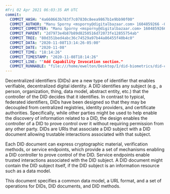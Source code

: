 ```yaml
---
#Fri 02 Apr 2021 06:03:35 AM UTC
commit:
  COMMIT_HASH: "4a660663b783f7c07830c8eea9867b1e9bb90f00"
  COMMIT_AUTHOR: "Manu Sporny <msporny@digitalbazaar.com> 1604859266 -0500"
  COMMIT_COMMITTER: "Manu Sporny <msporny@digitalbazaar.com> 1604859266 -0500"
  COMMIT_PARENT: "2d7973e4b87b89d8250516d72073fe12855754ab"
  COMMIT_TREE: "80d351bed4abc36c74529a97b44a86455f40b4c0"
  COMMIT_DATA: "2020-11-08T13:14:26-05:00"
  COMMIT_DATE: "2020-11-08"
  COMMIT_TIME: "18:14:26"
  COMMIT_TIMESTAMP: "2020-11-08T18:14:26"
  COMMIT_LINE: ""Add Capability Invocation section."
  COMMIT_RUNNABLE: "file:///home/ewelton/Desktop/I/did-biometrics/did-core-dataset/analysis/gitinfo/4a660663b783f7c07830c8eea9867b1e9bb90f00/snapshot/index.html"
---
```


<section id="abstract">
<p>
<a>Decentralized identifiers</a> (DIDs) are a new type of identifier that
enables verifiable, decentralized digital identity. A <a>DID</a> identifies any
subject (e.g., a person, organization, thing, data model, abstract entity, etc.)
that the controller of the <a>DID</a> decides that it identifies. In contrast to
typical, federated identifiers, DIDs have been designed so that they may be
decoupled from centralized registries, identity providers, and certificate
authorities. Specifically, while other parties might be used to help enable the
discovery of information related to a <a>DID</a>, the design enables the
controller of a <a>DID</a> to prove control over it without requiring permission
from any other party. <a>DID</a>s are URIs that associate a <a>DID subject</a>
with a <a>DID document</a> allowing trustable interactions associated with that
subject.
    </p>
<p>
Each <a>DID document</a> can express cryptographic material, verification
methods, or <a>service endpoints</a>, which provide a set of mechanisms enabling
a <a>DID controller</a> to prove control of the <a>DID</a>. <a>Service
endpoints</a> enable trusted interactions associated with the <a>DID
subject</a>. A <a>DID document</a> might contain the <a>DID subject</a> itself,
if the <a>DID subject</a> is an information resource such as a data model.
    </p>
<p>
This document specifies a common data model, a URL format, and a set of
operations for <a>DIDs</a>, <a>DID documents</a>, and <a>DID methods</a>.
    </p>
</section>

